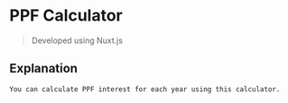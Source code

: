 # PPF Calculator

> Developed using Nuxt.js

## Explanation

``` bash
You can calculate PPF interest for each year using this calculator.
```

